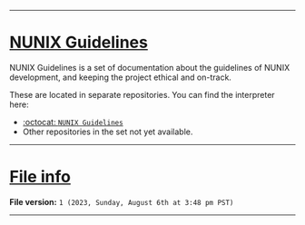 
***

# [NUNIX Guidelines](#NUNIX-Guidelines)

NUNIX Guidelines is a set of documentation about the guidelines of NUNIX development, and keeping the project ethical and on-track.

These are located in separate repositories. You can find the interpreter here:

- [:octocat: `NUNIX Guidelines`](https://github.com/seanpm2001/NUNIX_Guidelines/)
- Other repositories in the set not yet available.

***

# [File info](#File-info)

**File version:** `1 (2023, Sunday, August 6th at 3:48 pm PST)`

***
